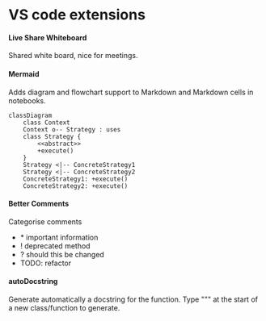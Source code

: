 # VS code extensions

#### Live Share Whiteboard
Shared white board, nice for meetings.

#### Mermaid
Adds diagram and flowchart support to Markdown and Markdown cells in notebooks.

```mermaid
classDiagram
    class Context
    Context o-- Strategy : uses
    class Strategy {
        <<abstract>>
        +execute()
    }
    Strategy <|-- ConcreteStrategy1
    Strategy <|-- ConcreteStrategy2
    ConcreteStrategy1: +execute()
    ConcreteStrategy2: +execute()
```

#### Better Comments
Categorise comments
- \* important information 
- ! deprecated method 
- ? should this be changed 
- TODO: refactor

#### autoDocstring
Generate automatically a docstring for the function. Type """ at the start of a new class/function to generate.